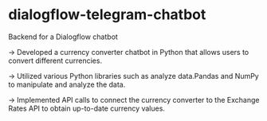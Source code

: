# dialogflow-telegram-chatbot
Backend for a Dialogflow chatbot

-> Developed a currency converter chatbot in Python that allows users to convert different currencies. 

-> Utilized various Python libraries such as analyze data.Pandas and NumPy to manipulate and analyze the data. 

-> Implemented API calls to connect the currency converter to the Exchange Rates API to obtain up-to-date currency values.
